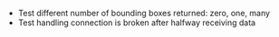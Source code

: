 - Test different number of bounding boxes returned: zero, one, many
- Test handling connection is broken after halfway receiving data